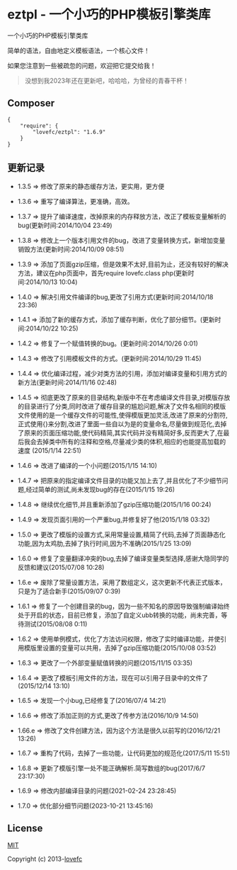 # eztpl - 一个小巧的PHP模板引擎类库

一个小巧的PHP模板引擎类库

简单的语法，自由地定义模板语法，一个核心文件！

如果您注意到一些被疏忽的问题，欢迎把它提交给我！

> 没想到我2023年还在更新吧，哈哈哈，为曾经的青春干杯！

## Composer

```
{
    "require": {
        "lovefc/eztpl": "1.6.9"
    }		
}
```

## 更新记录

* 1.3.5 => 修改了原来的静态缓存方法，更实用，更方便

* 1.3.6 => 重写了编译算法，更准确，高效。

* 1.3.7 => 提升了编译速度，改掉原来的内存释放方法，改正了模板变量解析的bug(更新时间:2014/10/04 23:49)

* 1.3.8 => 修改上一个版本引用文件的bug，改进了变量转换方式，新增加变量销毁方法(更新时间:2014/10/09 08:51)

* 1.3.9 => 添加了页面gzip压缩，但是效果不太好,目前为止，还没有较好的解决方法，建议在php页面中，首先require lovefc.class php(更新时间:2014/10/13 10:04)

* 1.4.0 => 解决引用文件编译的bug,更改了引用方式(更新时间:2014/10/18 23:36)

* 1.4.1 => 添加了新的缓存方式，添加了缓存判断，优化了部分细节。(更新时间:2014/10/22 10:25)

* 1.4.2 => 修复了一个赋值转换的bug。(更新时间:2014/10/26 0:01)

* 1.4.3 => 修改了引用模板文件的方式。(更新时间:2014/10/29 11:45)

* 1.4.4 => 优化编译过程，减少对类方法的引用，添加对编译变量和引用方式的新方法(更新时间:2014/11/16 02:48)

* 1.4.5 => 彻底更改了原来的目录结构,新版中不在考虑编译文件目录,对模版存放的目录进行了分类,同时改进了缓存目录的尴尬问题,解决了文件名相同的模版文件使用的是一个缓存文件的可能性,使得模版更加灵活,改进了原来的分割符,正式使用{}来分割,改进了里面一些自以为是的变量命名,尽量做到规范化,去掉了原来的页面压缩功能,使代码精简,其实代码并没有精简好多,反而更大了,在最后我会去掉类中所有的注释和空格,尽量减少类的体积,相应的也能提高加载的速度 (2015/1/14 22:51)

* 1.4.6 => 改进了编译的一个小问题(2015/1/15 14:10)

* 1.4.7 => 把原来的指定编译文件目录的功能又加上去了,并且优化了不少细节问题,经过简单的测试,尚未发现bug的存在(2015/1/15 19:26)

* 1.4.8 => 继续优化细节,并且重新添加了gzip压缩功能(2015/1/16 00:24)

* 1.4.9 => 发现页面引用的一个严重bug,并修复好了他(2015/1/18 03:32)

* 1.5.0 => 更改了模版的设置方式,采用常量设置,精简了代码,去掉了页面静态化功能,因为太鸡肋,去掉了执行时间,因为不准确(2015/1/25 13:09)

* 1.6.0 => 修复了变量翻译冲突的bug,去掉了编译变量类型选择,感谢大隐同学的反馈和建议(2015/07/08 10:28)

* 1.6.e => 废除了常量设置方法，采用了数组定义，这次更新不代表正式版本，只是为了适合新手(2015/09/07 0:39)

* 1.6.1 => 修复了一个创建目录的bug，因为一些不知名的原因导致强制编译始终处于开启的状态，目前已修复，添加了自定义ubb转换的功能，尚未完善，等待测试(2015/08/08 0:11)

* 1.6.2 => 使用单例模式，优化了方法访问权限，修改了实时编译功能，并使引用模版里设置的变量可以共用，去掉了gzip压缩功能(2015/10/08 03:52)

* 1.6.3 => 更改了一个外部变量赋值转换的问题(2015/11/15 03:35)

* 1.6.4 => 更改了模板引用文件的方法，现在可以引用子目录中的文件了(2015/12/14 13:10)

* 1.6.5 => 发现一个小bug,已经修复了(2016/07/4 14:21)

* 1.6.6 => 修改了添加正则的方式,更改了传参方法(2016/10/9 14:50) 

* 1.66.e => 修改了文件创建方法，因为这个方法是很久以前写的(2016/12/21 13:26)

* 1.6.7 => 重构了代码，去掉了一些功能，让代码更加的规范化(2017/5/11 15:51)

* 1.6.8 => 更新了模版引擎一处不能正确解析.简写数组的bug(2017/6/7 23:17:30)

* 1.6.9 => 修改内部编译目录的问题(2021-02-24 23:28:45)

* 1.7.0 => 优化部分细节问题(2023-10-21 13:45:16)

## License

[MIT](https://opensource.org/licenses/MIT)

Copyright (c) 2013-[lovefc](http://lovefc.cn)